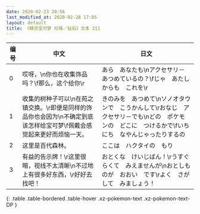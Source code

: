 ```yaml
---
date: 2020-02-23 20:56
last_modified_at: 2020-02-28 17:05
layout: default
title: 《精灵宝可梦 珍珠／钻石》文本 211
---
```

| 编号 | 中文 | 日文 |
| ---- | ---- | ---- |
| 0 | 哎呀，\n你也在收集饰品吗？\f那么，这个给你\r | あら　あなたも\nアクセサリ－　あつめているの？\fじゃ　あたしからも　これを\r |
| 1 | 收集的树种子可以\n在苑之镇交换。\r即便是同样的饰品你也会因为\n不确定到底该怎样给宝可梦\f佩戴会感觉起来更好而烦恼一天。 | きのみを　あつめて\nソノオタウンで　こうかんして\rおなじ　アクセサリ－でも\nどの　ポケモンの　どこに　つけるかで\fいちにち　なやんじゃったりするの |
| 2 | 这里是百代森林。 | ここは　ハクタイの　もり |
| 3 | 有益的告示牌！\r这里很暗，视线不太清晰\n不过地上有很多好东西，\r好好去找吧！ | おとくな　けいじばん！\rうすぐらくて　みえませんが\nおとしものが　おおい　です\rよく　さがして　みましょう！ |
{: .table .table-bordered .table-hover .xz-pokemon-text .xz-pokemon-text-DP }